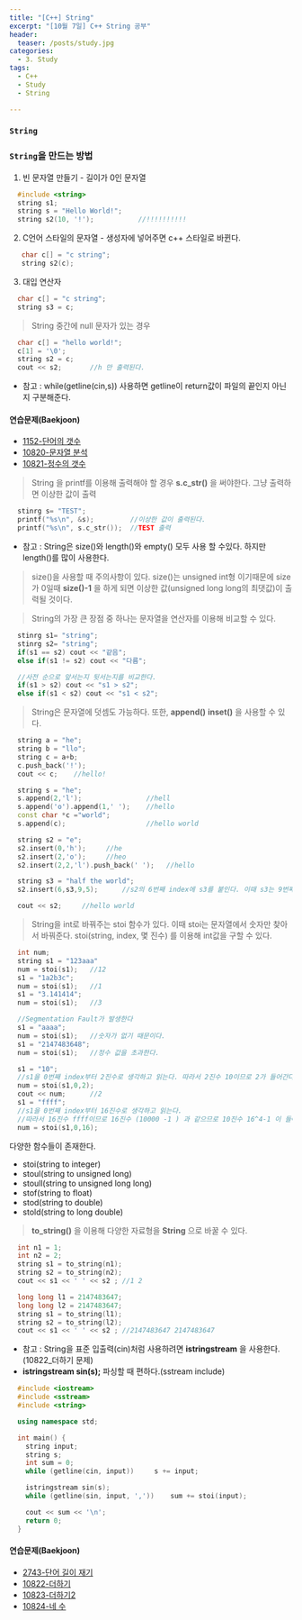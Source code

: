 ```yaml
---
title: "[C++] String"
excerpt: "[10월 7일] C++ String 공부"
header:
  teaser: /posts/study.jpg
categories:
  - 3. Study
tags:
  - C++
  - Study
  - String

---
```

### `String`

### `String`을 만드는 방법
 1. 빈 문자열 만들기 - 길이가 0인 문자열

```c++
  #include <string>
  string s1;
  string s = "Hello World!";
  string s2(10, '!');           //!!!!!!!!!!
```

 2. C언어 스타일의 문자열 - 생성자에 넣어주면 c++ 스타일로 바뀐다.
 
```c++
   char c[] = "c string";
   string s2(c);
```

 3. 대입 연산자
 
```c++
  char c[] = "c string";
  string s3 = c;
```

>String 중간에 null 문자가 있는 경우

```c++
  char c[] = "hello world!";
  c[1] = '\0';
  string s2 = c;
  cout << s2;       //h 만 출력된다.
```

* 참고 : while(getline(cin,s)) 사용하면 getline이 return값이 파일의 끝인지 아닌지 구분해준다.
 
#### 연습문제(Baekjoon)
 - [1152-단어의 갯수](https://github.com/bee0005/TIL/blob/master/Algorithm/BaekJoon/1152_%EB%8B%A8%EC%96%B4%EC%9D%98%20%EA%B0%9C%EC%88%98.cpp)
 - [10820-문자열 분석](https://github.com/bee0005/TIL/blob/master/Algorithm/BaekJoon/10820_%EB%AC%B8%EC%9E%90%EC%97%B4%20%EB%B6%84%EC%84%9D.cpp)
 - [10821-정수의 갯수](https://github.com/bee0005/TIL/blob/master/Algorithm/BaekJoon/10821_%EC%A0%95%EC%88%98%EC%9D%98%20%EA%B0%9C%EC%88%98.cpp)

> String 을 printf를 이용해 출력해야 할 경우 **s.c_str()** 을 써야한다. 
그냥 출력하면 이상한 값이 출력

```c++
  stinrg s= "TEST";
  printf("%s\n", &s);         //이상한 값이 출력된다.
  printf("%s\n", s.c_str());  //TEST 출력
```


* 참고 : String은 size()와 length()와 empty() 모두 사용 할 수있다. 
하지만 length()를 많이 사용한다.

> size()을 사용할 때 주의사항이 있다. 
size()는 unsigned int형 이기때문에 size가 0일때 **size()-1** 을 하게 되면 이상한 값(unsigned long long의 최댓값)이 출력될 것이다.

> String의 가장 큰 장점 중 하나는 문자열을 연산자를 이용해 비교할 수 있다.

```c++
  stinrg s1= "string";
  stinrg s2= "string";
  if(s1 == s2) cout << "같음";
  else if(s1 != s2) cout << "다름";

  //사전 순으로 앞서는지 뒷서는지를 비교한다.
  if(s1 > s2) cout << "s1 > s2";
  else if(s1 < s2) cout << "s1 < s2";
```

> String은 문자열에 덧셈도 가능하다. 
또한, **append()** **inset()** 을 사용할 수 있다.

```c++
  string a = "he";
  string b = "llo";
  string c = a+b;
  c.push_back('!');
  cout << c;    //hello!

  string s = "he";
  s.append(2,'l');                //hell
  s.append('o').append(1,' ');    //hello
  const char *c ="world";
  s.append(c);                    //hello world

  string s2 = "e";
  s2.insert(0,'h');     //he
  s2.insert(2,'o');     //heo
  s2.insert(2,2,'l').push_back(' ');   //hello

  string s3 = "half the world";
  s2.insert(6,s3,9,5);      //s2의 6번째 index에 s3를 붙인다. 이때 s3는 9번째 index부터 5개를

  cout << s2;     //hello world

```

> String을 int로 바꿔주는 stoi 함수가 있다. 
이때 stoi는 문자열에서 숫자만 찾아서 바꿔준다.
stoi(string, index, 몇 진수) 를 이용해 int값을 구할 수  있다.

```c++
  int num;
  string s1 = "123aaa"
  num = stoi(s1);   //12
  s1 = "1a2b3c";
  num = stoi(s1);   //1
  s1 = "3.141414";
  num = stoi(s1);   //3

  //Segmentation Fault가 발생한다
  s1 = "aaaa";
  num = stoi(s1);   //숫자가 없기 때문이다.
  s1 = "2147483648";
  num = stoi(s1);   //정수 값을 초과한다.

  s1 = "10";
  //s1을 0번째 index부터 2진수로 생각하고 읽는다. 따라서 2진수 10이므로 2가 들어간다.
  num = stoi(s1,0,2);   
  cout << num;      //2
  s1 = "ffff";
  //s1을 0번째 index부터 16진수로 생각하고 읽는다.
  //따라서 16진수 ffff이므로 16진수 (10000 -1 ) 과 같으므로 10진수 16^4-1 이 들어간다.
  num = stoi(s1,0,16);  
```

다양한 함수들이 존재한다.

 - stoi(string to integer)
 - stoul(string to unsigned long)
 - stoull(string to unsigned long long)
 - stof(string to float)
 - stod(string to double)
 - stold(string to long double)

> **to_string()** 을 이용해 다양한 자료형을 **String** 으로 바꿀 수 있다.

```c++
  int n1 = 1;
  int n2 = 2;
  string s1 = to_string(n1);
  string s2 = to_string(n2);
  cout << s1 << ' ' << s2 ;	//1 2

  long long l1 = 2147483647;
  long long l2 = 2147483647;
  string s1 = to_string(l1);
  string s2 = to_string(l2);
  cout << s1 << ' ' << s2 ;	//2147483647 2147483647
```

* 참고 : String을 표준 입출력(cin)처럼 사용하려면 **istringstream** 을 사용한다.(10822_더하기 문제)
* **istringstream sin(s);** 파싱할 때 편하다.(sstream include)


```c++
  #include <iostream>
  #include <sstream>
  #include <string>

  using namespace std;

  int main() {
  	string input;
  	string s;
  	int sum = 0;
  	while (getline(cin, input))		s += input;

    istringstream sin(s);
  	while (getline(sin, input, ','))	sum += stoi(input);

    cout << sum << '\n';
  	return 0;
  }
```

#### 연습문제(Baekjoon)
 - [2743-단어 길이 재기](https://github.com/bee0005/TIL/blob/master/Algorithm/BaekJoon/2743_%EB%8B%A8%EC%96%B4%20%EA%B8%B8%EC%9D%B4%20%EC%9E%AC%EA%B8%B0.cpp)
 - [10822-더하기](https://github.com/bee0005/TIL/blob/master/Algorithm/BaekJoon/10822_%EB%8D%94%ED%95%98%EA%B8%B0.cpp)
 - [10823-더하기2](https://github.com/bee0005/TIL/blob/master/Algorithm/BaekJoon/10823_%EB%8D%94%ED%95%98%EA%B8%B02.cpp)
 - [10824-네 수](https://github.com/bee0005/TIL/blob/master/Algorithm/BaekJoon/10824_%EB%84%A4%20%EC%88%98.cpp)
